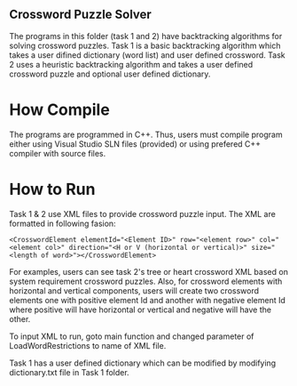 ## Crossword Puzzle Solver
The programs in this folder (task 1 and 2) have backtracking algorithms for solving crossword puzzles. Task 1 is a basic backtracking algorithm which takes a user difined dictionary (word list) and user defined crossword. Task 2 uses a heuristic backtracking algorithm and takes a user defined crossword puzzle and optional user defined dictionary.

# How Compile
The programs are programmed in C++. Thus, users must compile program either using Visual Studio SLN files (provided) or using prefered C++ compiler with source files. 

# How to Run
Task 1 & 2 use XML files to provide crossword puzzle input. The XML are formatted in following fasion:
```
<CrosswordElement elementId="<Element ID>" row="<element row>" col="<element col>" direction="<H or V (horizontal or vertical)>" size="<length of word>"></CrosswordElement>
```
For examples, users can see task 2's tree or heart crossword XML based on system requirement crossword puzzles. Also, for crossword elements with horizontal and vertical components, users will create two crossword elements one with positive element Id and another with negative element Id where positive will have horizontal or vertical and negative will have the other. 

To input XML to run, goto main function and changed parameter of LoadWordRestrictions to name of XML file.

Task 1 has a user defined dictionary which can be modified by modifying dictionary.txt file in Task 1 folder. 